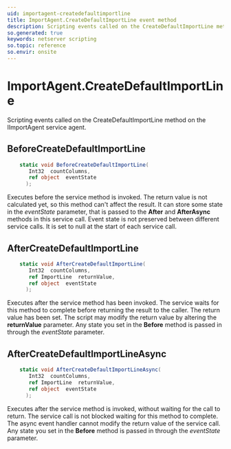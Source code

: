 ```yaml
---
uid: importagent-createdefaultimportline
title: ImportAgent.CreateDefaultImportLine event method
description: Scripting events called on the CreateDefaultImportLine method on the ImportAgent service agent.
so.generated: true
keywords: netserver scripting
so.topic: reference
so.envir: onsite
---
```

# ImportAgent.CreateDefaultImportLine

Scripting events called on the <see cref='M:IImportAgent.CreateDefaultImportLine'>CreateDefaultImportLine</see> method on the <see cref='IImportAgent'>IImportAgent</see>  service agent.

## BeforeCreateDefaultImportLine
```cs
    static void BeforeCreateDefaultImportLine(
       Int32  countColumns,
       ref object  eventState
      );
```
Executes before the service method is invoked.
The return value is not calculated yet, so this method can't affect the result.
It can store some state in the *eventState* parameter, that is passed to the **After** and **AfterAsync** methods in this service call.
Event state is not preserved between different service calls. It is set to null at the start of each service call.
## AfterCreateDefaultImportLine
```cs
    static void AfterCreateDefaultImportLine(
       Int32  countColumns,
       ref ImportLine  returnValue,
       ref object  eventState
      );
```
Executes after the service method has been invoked. The service waits for this method to complete before returning the result to the caller.
The return value has been set. The script may modify the return value by altering the **returnValue** parameter.
Any state you set in the **Before** method is passed in through the *eventState* parameter.
## AfterCreateDefaultImportLineAsync
```cs
    static void AfterCreateDefaultImportLineAsync(
       Int32  countColumns,
       ref ImportLine  returnValue,
       ref object  eventState
      );
```
Executes after the service method is invoked, without waiting for the call to return.
The service call is not blocked waiting for this method to complete.
The async event handler cannot modify the return value of the service call.
Any state you set in the **Before** method is passed in through the *eventState* parameter.

